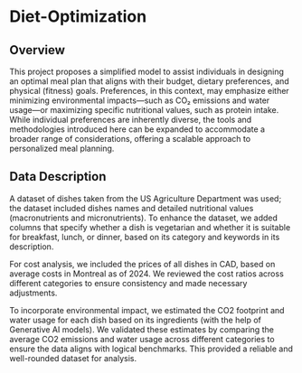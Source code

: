 # Diet-Optimization
## Overview
This project proposes a simplified model to assist individuals in designing an optimal meal plan that aligns with their budget, dietary preferences, and physical (fitness) goals. Preferences, in this context, may emphasize either minimizing environmental impacts—such as CO₂ emissions and water usage—or maximizing specific nutritional values, such as protein intake. While individual preferences are inherently diverse, the tools and methodologies introduced here can be expanded to accommodate a broader range of considerations, offering a scalable approach to personalized meal planning.

## Data Description
A dataset of dishes taken from the US Agriculture Department was used; the dataset included dishes names and detailed nutritional values (macronutrients and micronutrients). To enhance the dataset, we added columns that specify whether a dish is vegetarian and whether it is suitable for breakfast, lunch, or dinner, based on its category and keywords in its description.

For cost analysis, we included the prices of all dishes in CAD, based on average costs in Montreal as of 2024. We reviewed the cost ratios across different categories to ensure consistency and made necessary adjustments.

To incorporate environmental impact, we estimated the CO2 footprint and water usage for each dish based on its ingredients (with the help of Generative AI models). We validated these estimates by comparing the average CO2 emissions and water usage across different categories to ensure the data aligns with logical benchmarks. This provided a reliable and well-rounded dataset for analysis.
